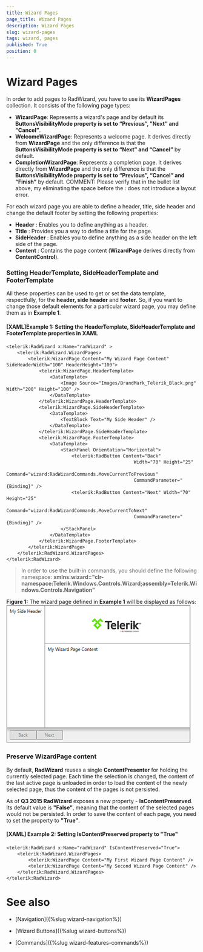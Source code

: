```yaml
---
title: Wizard Pages
page_title: Wizard Pages
description: Wizard Pages
slug: wizard-pages
tags: wizard, pages
published: True
position: 0
---
```


# Wizard Pages

In order to add pages to RadWizard, you have to use its __WizardPages__ collection. It consists of the following page types:
* __WizardPage__: Represents a wizard's page and by default its __ButtonsVisibilityMode property is set to “Previous”, ”Next” and “Cancel”__.
* __WelcomeWizardPage__: Represents a welcome page. It derives directly from __WizardPage__ and the only difference is that the __ButtonsVisibilityMode property is set to “Next” and “Cancel”__ by default. 
* __CompletionWizardPage__: Represents a completion page. It derives directly from __WizardPage__ and the only difference is that the __ButtonsVisibilityMode property is set to “Previous”, “Cancel” and “Finish”__ by default. 
COMMENT: Please verify that in the bullet list above, my eliminating the space before the : does not introduce a layout error. 

For each wizard page you are able to define a header, title, side header and change the default footer by setting the following properties:
* __Header__ : Enables you to define anything as a header.
* __Title__ : Provides you a way to define a title for the page.
* __SideHeader__ : Enables you to define anything as a side header on the left side of the page. 
* __Content__ : Contains the page content (__WizardPage__ derives directly from __ContentControl__). 

### Setting __HeaderTemplate, SideHeaderTemplate__ and __FooterTemplate__ 
All these properties can be used to get or set the data template, respectfully, for the __header, side header__ and __footer__. So, if you want to change those default elements for a particular wizard page, you may define them as in __Example 1__.

#### __[XAML]Example 1: Setting the HeaderTemplate, SideHeaderTemplate__ and __FooterTemplate  properties in XAML__
	<telerik:RadWizard x:Name="radWizard" >
		<telerik:RadWizard.WizardPages>
			<telerik:WizardPage Content="My Wizard Page Content" SideHeaderWidth="100" HeaderHeight="100">					
				<telerik:WizardPage.HeaderTemplate>
					<DataTemplate>
						<Image Source="Images/BrandMark_Telerik_Black.png" Width="200" Height="100" />
					</DataTemplate>
				</telerik:WizardPage.HeaderTemplate>
				<telerik:WizardPage.SideHeaderTemplate>
					<DataTemplate>
						<TextBlock Text="My Side Header" />
					</DataTemplate>
				</telerik:WizardPage.SideHeaderTemplate>
				<telerik:WizardPage.FooterTemplate>
					<DataTemplate>
						<StackPanel Orientation="Horizontal">
							<telerik:RadButton Content="Back" 
												   Width="70" Height="25"
												   Command="wizard:RadWizardCommands.MoveCurrentToPrevious"  
												   CommandParameter="{Binding}" />
							<telerik:RadButton Content="Next" Width="70" Height="25"
												   Command="wizard:RadWizardCommands.MoveCurrentToNext" 
												   CommandParameter="{Binding}" />
						</StackPanel>
					</DataTemplate>
				</telerik:WizardPage.FooterTemplate>
			</telerik:WizardPage>				
		</telerik:RadWizard.WizardPages>			
	</telerik:RadWizard>

>In order to use the built-in commands, you should define the following namespace:
__xmlns:wizard="clr-namespace:Telerik.Windows.Controls.Wizard;assembly=Telerik.Windows.Controls.Navigation"__

__Figure 1:__ The wizard page defined in __Example 1__ will be displayed as follows:
![Pages SettingTemplates](images/pages-settingtemplates.png)

### Preserve __WizardPage__ content
By default, __RadWizard__ reuses a single __ContentPresenter__ for holding the currently selected page. Each time the selection is changed, the content of the last active page is unloaded in order to load the content of the newly selected page, thus the content of the pages is not persisted. 

As of __Q3 2015 RadWizard__ exposes a new property - __IsContentPreserved__.  Its default value is __"False"__, meaning that the content of the selected pages would not be persisted. In order to save the content of each page, you need to set the property to __"True"__.

#### __[XAML] Example 2: Setting IsContentPreserved property to "True"__

	<telerik:RadWizard x:Name="radWizard" IsContentPreserved="True">
	    <telerik:RadWizard.WizardPages>
	        <telerik:WizardPage Content="My First Wizard Page Content" />
	        <telerik:WizardPage Content="My Second Wizard Page Content" />
	    </telerik:RadWizard.WizardPages>
	</telerik:RadWizard>

# See also

* [Navigation]({%slug wizard-navigation%})

* [Wizard Buttons]({%slug wizard-buttons%})

* [Commands]({%slug wizard-features-commands%})


